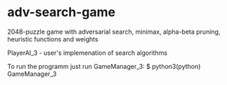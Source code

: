 # adv-search-game
2048-puzzle game with adversarial search, minimax, alpha-beta pruning, heuristic functions and weights

PlayerAI_3 - user's implemenation of search algorithms

To run the programm just run GameManager_3:
 $ python3(python) GameManager_3


